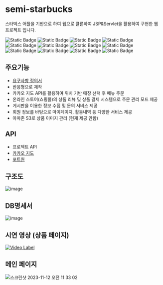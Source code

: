 # semi-starbucks
스타벅스 어플을 기반으로 하여 웹으로 클론하여 JSP&Servlet을 활용하여 구현한 웹 프로젝트 입니다. 

![Static Badge](https://img.shields.io/badge/java-8-green)
![Static Badge](https://img.shields.io/badge/maven-3.8.1-green)
![Static Badge](https://img.shields.io/badge/mariadb-3.1.4-green)
![Static Badge](https://img.shields.io/badge/mybatis-3.5.6-green)
![Static Badge](https://img.shields.io/badge/servlet-4.0-green)
![Static Badge](https://img.shields.io/badge/tomcat-9.0-green)
![Static Badge](https://img.shields.io/badge/junit-4.12-green)
![Static Badge](https://img.shields.io/badge/gson-2.10.1-green)
![Static Badge](https://img.shields.io/badge/jsp-2.3-green)
![Static Badge](https://img.shields.io/badge/jquery-3.7.1-green)
![Static Badge](https://img.shields.io/badge/swiper-4.3.3-green)
![Static Badge](https://img.shields.io/badge/bootstrap-5.3.2-green)


## 주요기능
- [요구사항 정의서](https://near-blackbird-72e.notion.site/18c0d6f8e278438a9fa661e6594792be)
- 반응형으로 제작
- 카카오 지도 API를 활용하여 위치 기반 매장 선택 후 메뉴 주문
- 온라인 스토어(쇼핑몰)의 상품 리뷰 및 상품 결제 시스템으로 주문 관리 모드 제공
- 게시판을 이용한 정보 수집 및 문의 서비스 제공
- 회원 정보를 바탕으로 마이페이지, 활동내역 등 다양한 서비스 제공
- 아마존 S3로 상품 이미지 관리 (현재 제공 안함) 


## API 
- 프로젝트 API
- [카카오 지도](https://apis.map.kakao.com/)
- [포트원](https://portone.io/)


## 구조도
![image](https://github.com/121Mbp/semi-starbucks/assets/11451648/93b21fb3-ee87-42c6-a06c-5c61cfce992a)


## DB명세서
![image](https://github.com/121Mbp/semi-starbucks/assets/11451648/b310726b-61aa-442a-b0c7-9c400bd8597d)


## 시연 영상 (상품 페이지)
[![Video Label](https://i9.ytimg.com/vi_webp/aUey_pki7Ck/maxresdefault.webp?v=6561b440&sqp=CNzV6qwG&rs=AOn4CLA-laHObZsFgc38mK2mbvcStEwm2Q)](https://youtu.be/aUey_pki7Ck)



## 메인 페이지
![스크린샷 2023-11-12 오전 11 33 02](https://github.com/121Mbp/semi-starbucks/assets/11451648/54ebd77d-cad3-4f51-972a-0e6f903c0631)
